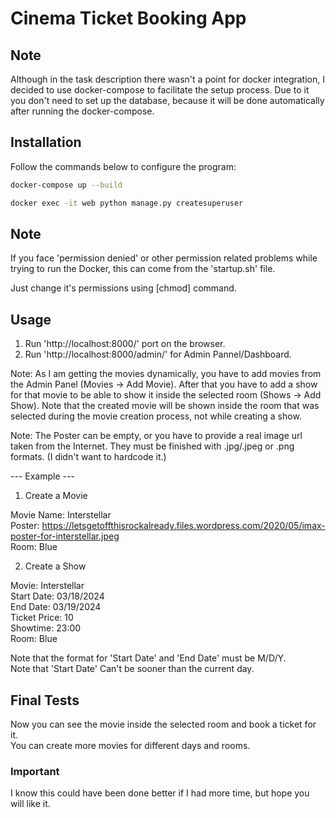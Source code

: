 # Cinema Ticket Booking App

## Note
Although in the task description there wasn't a point for docker integration, I decided to use docker-compose to facilitate the setup process.
Due to it you don't need to set up the database, because it will be done automatically after running the docker-compose.

## Installation
Follow the commands below to configure the program:

```bash
docker-compose up --build
```
```bash
docker exec -it web python manage.py createsuperuser
```

## Note
If you face 'permission denied' or other permission related problems while trying to run the Docker, this can come from the 'startup.sh' file.

Just change it's permissions using [chmod] command.

## Usage
1. Run 'http://localhost:8000/' port on the browser.
2. Run 'http://localhost:8000/admin/' for Admin Pannel/Dashboard.

Note: As I am getting the movies dynamically, you have to add movies from the Admin Panel (Movies -> Add Movie). After that you have to add a show for that movie to be able to show it inside the selected room (Shows -> Add Show). Note that the created movie will be shown inside the room that was selected during the movie creation process, not while creating a show.

Note: The Poster can be empty, or you have to provide a real image url taken from the Internet. They must be finished with .jpg/.jpeg or .png formats. (I didn't want to hardcode it.)

--- Example ---
1. Create a Movie

Movie Name: Interstellar  
Poster: https://letsgetoffthisrockalready.files.wordpress.com/2020/05/imax-poster-for-interstellar.jpeg  
Room: Blue

2. Create a Show

Movie: Interstellar  
Start Date: 03/18/2024  
End Date: 03/19/2024  
Ticket Price: 10  
Showtime: 23:00  
Room: Blue  

Note that the format for 'Start Date' and 'End Date' must be M/D/Y.  
Note that 'Start Date' Can't be sooner than the current day.

## Final Tests
Now you can see the movie inside the selected room and book a ticket for it.  
You can create more movies for different days and rooms.

### Important
I know this could have been done better if I had more time, but hope you will like it.


